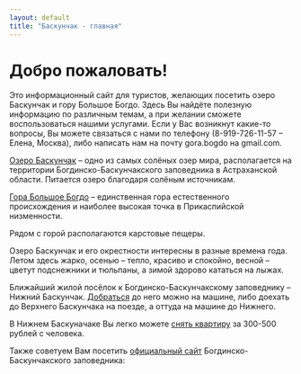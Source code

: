 ```yaml
---
layout: default
title: "Баскунчак - главная"
---
```


Добро пожаловать!
=================

Это информационный сайт для туристов, желающих посетить озеро Баскунчак и гору
Большое Богдо. Здесь Вы найдёте полезную информацию по различным темам, а при
желании сможете воспользоваться нашими услугами. Если у Вас возникнут какие-то
вопросы, Вы можете связаться с нами по телефону (8-919-726-11-57 – Елена, Москва),
либо написать нам на почту gora.bogdo на gmail.com.

[Озеро Баскунчак][lake] – одно из самых солёных озер мира, располагается на территории
Богдинско-Баскунчакского заповедника в Астраханской области. Питается озеро
благодаря солёным источникам.

[Гора Большое Богдо](mountain.html) – единственная гора естественного происхождения и наиболее
высокая точка в Прикаспийской низменности.

Рядом с горой располагаются карстовые пещеры.

Озеро Баскунчак и его окрестности интересны в разные времена года. Летом здесь жарко,
осенью – тепло, красиво и спокойно, весной – цветут подснежники и тюльпаны, а зимой
здорово кататься на лыжах.

Ближайший жилой посёлок к Богдинско-Баскунчакскому заповеднику – Нижний
Баскунчак. [Добраться](way.html) до него можно на машине, либо доехать до Верхнего Баскунчака
на поезде, а оттуда на машине до Нижнего.

В Нижнем Баскуначаке Вы легко можете [снять квартиру](flats.html) за 300-500 рублей с человека.

Также советуем Вам посетить [официальный сайт](http://www.bogdozap.ru/) Богдинско-Баскунчакского заповедника:


[lake]:     /lake.html

